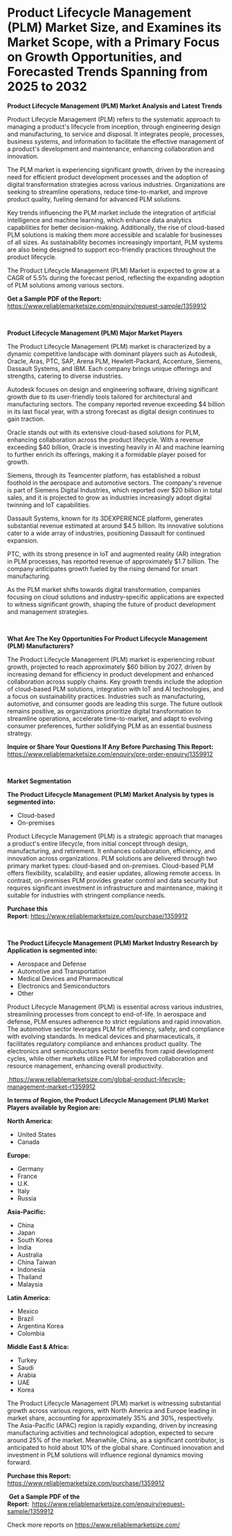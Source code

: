 <p><h1>Product Lifecycle Management (PLM) Market Size, and Examines its Market Scope, with a Primary Focus on Growth Opportunities, and Forecasted Trends Spanning from 2025 to 2032</h1></p><p><strong>Product Lifecycle Management (PLM) Market Analysis and Latest Trends</strong></p>
<p><p>Product Lifecycle Management (PLM) refers to the systematic approach to managing a product's lifecycle from inception, through engineering design and manufacturing, to service and disposal. It integrates people, processes, business systems, and information to facilitate the effective management of a product's development and maintenance, enhancing collaboration and innovation.</p><p>The PLM market is experiencing significant growth, driven by the increasing need for efficient product development processes and the adoption of digital transformation strategies across various industries. Organizations are seeking to streamline operations, reduce time-to-market, and improve product quality, fueling demand for advanced PLM solutions. </p><p>Key trends influencing the PLM market include the integration of artificial intelligence and machine learning, which enhance data analytics capabilities for better decision-making. Additionally, the rise of cloud-based PLM solutions is making them more accessible and scalable for businesses of all sizes. As sustainability becomes increasingly important, PLM systems are also being designed to support eco-friendly practices throughout the product lifecycle. </p><p>The Product Lifecycle Management (PLM) Market is expected to grow at a CAGR of 5.5% during the forecast period, reflecting the expanding adoption of PLM solutions among various sectors.</p></p>
<p><strong>Get a Sample PDF of the Report:&nbsp;</strong> <a href="https://www.reliablemarketsize.com/enquiry/request-sample/1359912?utm_campaign=2459&utm_medium=2&utm_source=Github&utm_content=ia&utm_term=11032025&utm_id=product-lifecycle-management-plm">https://www.reliablemarketsize.com/enquiry/request-sample/1359912</a></p>
<p>&nbsp;</p>
<p><strong>Product Lifecycle Management (PLM) Major Market Players</strong></p>
<p><p>The Product Lifecycle Management (PLM) market is characterized by a dynamic competitive landscape with dominant players such as Autodesk, Oracle, Aras, PTC, SAP, Arena PLM, Hewlett-Packard, Accenture, Siemens, Dassault Systems, and IBM. Each company brings unique offerings and strengths, catering to diverse industries.</p><p>Autodesk focuses on design and engineering software, driving significant growth due to its user-friendly tools tailored for architectural and manufacturing sectors. The company reported revenue exceeding $4 billion in its last fiscal year, with a strong forecast as digital design continues to gain traction.</p><p>Oracle stands out with its extensive cloud-based solutions for PLM, enhancing collaboration across the product lifecycle. With a revenue exceeding $40 billion, Oracle is investing heavily in AI and machine learning to further enrich its offerings, making it a formidable player poised for growth.</p><p>Siemens, through its Teamcenter platform, has established a robust foothold in the aerospace and automotive sectors. The company's revenue is part of Siemens Digital Industries, which reported over $20 billion in total sales, and it is projected to grow as industries increasingly adopt digital twinning and IoT capabilities.</p><p>Dassault Systems, known for its 3DEXPERIENCE platform, generates substantial revenue estimated at around $4.5 billion. Its innovative solutions cater to a wide array of industries, positioning Dassault for continued expansion.</p><p>PTC, with its strong presence in IoT and augmented reality (AR) integration in PLM processes, has reported revenue of approximately $1.7 billion. The company anticipates growth fueled by the rising demand for smart manufacturing.</p><p>As the PLM market shifts towards digital transformation, companies focusing on cloud solutions and industry-specific applications are expected to witness significant growth, shaping the future of product development and management strategies.</p></p>
<p>&nbsp;</p>
<p><strong>What Are The Key Opportunities For Product Lifecycle Management (PLM) Manufacturers?</strong></p>
<p><p>The Product Lifecycle Management (PLM) market is experiencing robust growth, projected to reach approximately $60 billion by 2027, driven by increasing demand for efficiency in product development and enhanced collaboration across supply chains. Key growth trends include the adoption of cloud-based PLM solutions, integration with IoT and AI technologies, and a focus on sustainability practices. Industries such as manufacturing, automotive, and consumer goods are leading this surge. The future outlook remains positive, as organizations prioritize digital transformation to streamline operations, accelerate time-to-market, and adapt to evolving consumer preferences, further solidifying PLM as an essential business strategy.</p></p>
<p><strong>Inquire or Share Your Questions If Any Before Purchasing This Report:</strong> <a href="https://www.reliablemarketsize.com/enquiry/pre-order-enquiry/1359912?utm_campaign=2459&utm_medium=2&utm_source=Github&utm_content=ia&utm_term=11032025&utm_id=product-lifecycle-management-plm">https://www.reliablemarketsize.com/enquiry/pre-order-enquiry/1359912</a></p>
<p>&nbsp;</p>
<p><strong>Market Segmentation</strong></p>
<p><strong>The Product Lifecycle Management (PLM) Market Analysis by types is segmented into:</strong></p>
<p><ul><li>Cloud-based</li><li>On-premises</li></ul></p>
<p><p>Product Lifecycle Management (PLM) is a strategic approach that manages a product's entire lifecycle, from initial concept through design, manufacturing, and retirement. It enhances collaboration, efficiency, and innovation across organizations. PLM solutions are delivered through two primary market types: cloud-based and on-premises. Cloud-based PLM offers flexibility, scalability, and easier updates, allowing remote access. In contrast, on-premises PLM provides greater control and data security but requires significant investment in infrastructure and maintenance, making it suitable for industries with stringent compliance needs.</p></p>
<p><strong>Purchase this Report:&nbsp;</strong><a href="https://www.reliablemarketsize.com/purchase/1359912?utm_campaign=2459&utm_medium=2&utm_source=Github&utm_content=ia&utm_term=11032025&utm_id=product-lifecycle-management-plm">https://www.reliablemarketsize.com/purchase/1359912</a></p>
<p>&nbsp;</p>
<p><strong>The Product Lifecycle Management (PLM) Market Industry Research by Application is segmented into:</strong></p>
<p><ul><li>Aerospace and Defense</li><li>Automotive and Transportation</li><li>Medical Devices and Pharmaceutical</li><li>Electronics and Semiconductors</li><li>Other</li></ul></p>
<p><p>Product Lifecycle Management (PLM) is essential across various industries, streamlining processes from concept to end-of-life. In aerospace and defense, PLM ensures adherence to strict regulations and rapid innovation. The automotive sector leverages PLM for efficiency, safety, and compliance with evolving standards. In medical devices and pharmaceuticals, it facilitates regulatory compliance and enhances product quality. The electronics and semiconductors sector benefits from rapid development cycles, while other markets utilize PLM for improved collaboration and resource management, enhancing overall productivity.</p></p>
<p><a href="https://www.reliablemarketsize.com/global-product-lifecycle-management-market-r1359912?utm_campaign=2459&utm_medium=2&utm_source=Github&utm_content=ia&utm_term=11032025&utm_id=product-lifecycle-management-plm">&nbsp;https://www.reliablemarketsize.com/global-product-lifecycle-management-market-r1359912</a></p>
<p><strong>In terms of Region, the Product Lifecycle Management (PLM) Market Players available by Region are:</strong></p>
<p>
    <p> <strong> North America: </strong>
        <ul>
            <li>United States</li>
            <li>Canada</li>
        </ul>
        </p> 
    <p> <strong> Europe: </strong>
        <ul>
            <li>Germany</li>
            <li>France</li>
            <li>U.K.</li>
            <li>Italy</li>
            <li>Russia</li>
        </ul>
        </p> 
    <p> <strong> Asia-Pacific: </strong>
        <ul>
            <li>China</li>
            <li>Japan</li>
            <li>South Korea</li>
            <li>India</li>
            <li>Australia</li>
            <li>China Taiwan</li>
            <li>Indonesia</li>
            <li>Thailand</li>
            <li>Malaysia</li>
        </ul>
        </p> 
    <p> <strong> Latin America: </strong>
        <ul>
            <li>Mexico</li>
            <li>Brazil</li>
            <li>Argentina Korea</li>
            <li>Colombia</li>
        </ul>
        </p> 
    <p> <strong> Middle East & Africa: </strong>
        <ul>
            <li>Turkey</li>
            <li>Saudi</li>
            <li>Arabia</li>
            <li>UAE</li>
            <li>Korea</li>
        </ul>
    </p>
    </p>
<p><p>The Product Lifecycle Management (PLM) market is witnessing substantial growth across various regions, with North America and Europe leading in market share, accounting for approximately 35% and 30%, respectively. The Asia-Pacific (APAC) region is rapidly expanding, driven by increasing manufacturing activities and technological adoption, expected to secure around 25% of the market. Meanwhile, China, as a significant contributor, is anticipated to hold about 10% of the global share. Continued innovation and investment in PLM solutions will influence regional dynamics moving forward.</p></p>
<p><strong>Purchase this Report: </strong><a href="https://www.reliablemarketsize.com/purchase/1359912?utm_campaign=2459&utm_medium=2&utm_source=Github&utm_content=ia&utm_term=11032025&utm_id=product-lifecycle-management-plm">https://www.reliablemarketsize.com/purchase/1359912</a></p>
<p>&nbsp;<strong>Get a Sample PDF of the Report:&nbsp;&nbsp;</strong><a href="https://www.reliablemarketsize.com/enquiry/request-sample/1359912?utm_campaign=2459&utm_medium=2&utm_source=Github&utm_content=ia&utm_term=11032025&utm_id=product-lifecycle-management-plm">https://www.reliablemarketsize.com/enquiry/request-sample/1359912</a></p>
<p><strong></strong></p>
<p>Check more reports on <a href="https://www.reliablemarketsize.com/?utm_campaign=2459&utm_medium=2&utm_source=Github&utm_content=ia&utm_term=11032025&utm_id=product-lifecycle-management-plm">https://www.reliablemarketsize.com/</a></p>